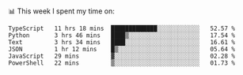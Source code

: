 📊 This week I spent my time on:
<!--START_SECTION:waka-->

```text
TypeScript   11 hrs 18 mins  █████████████░░░░░░░░░░░░   52.57 %
Python       3 hrs 46 mins   ████▒░░░░░░░░░░░░░░░░░░░░   17.54 %
Text         3 hrs 34 mins   ████░░░░░░░░░░░░░░░░░░░░░   16.61 %
JSON         1 hr 12 mins    █▒░░░░░░░░░░░░░░░░░░░░░░░   05.64 %
JavaScript   29 mins         ▓░░░░░░░░░░░░░░░░░░░░░░░░   02.28 %
PowerShell   22 mins         ▒░░░░░░░░░░░░░░░░░░░░░░░░   01.73 %
```

<!--END_SECTION:waka-->


